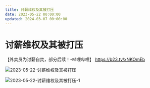 ```yaml
---
title: 讨薪维权及其被打压
date: 2023-05-22 00:00:00
updated: 2024-03-07 00:00:00
---
```


# 讨薪维权及其被打压

【外卖员为讨薪自焚，部分后续！-哔哩哔哩】 https://b23.tv/xNKOmEb

![2023-05-22-讨薪维权及其被打压](assets/2023-05-22-讨薪维权及其被打压.png)

![2023-05-22-讨薪维权及其被打压-1](assets/2023-05-22-讨薪维权及其被打压-1.jpeg)

